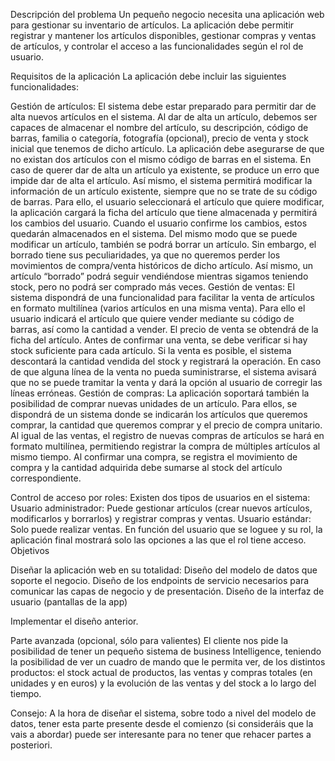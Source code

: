 Descripción del problema
Un pequeño negocio necesita una aplicación web para gestionar su inventario de artículos. La aplicación debe permitir registrar y mantener los artículos disponibles, gestionar compras y ventas de artículos, y controlar el acceso a las funcionalidades según el rol de usuario.

Requisitos de la aplicación
La aplicación debe incluir las siguientes funcionalidades:

Gestión de artículos:
		El sistema debe estar preparado para permitir dar de alta nuevos artículos en el sistema. Al dar de alta un artículo, debemos ser capaces de almacenar el nombre del artículo, su descripción, código de barras, familia o categoría, fotografía (opcional), precio de venta y stock inicial que tenemos de dicho artículo. La aplicación debe asegurarse de que no existan dos artículos con el mismo código de barras en el sistema. En caso de querer dar de alta un artículo ya existente, se produce un erro que impide dar de alta el artículo. 
		Así mismo, el sistema permitirá modificar la información de un artículo existente, siempre que no se trate de su código de barras. Para ello, el usuario seleccionará el artículo que quiere modificar, la aplicación cargará la ficha del artículo que tiene almacenada y permitirá los cambios del usuario. Cuando el usuario confirme los cambios, estos quedarán almacenados en el sistema. 
		Del mismo modo que se puede modificar un artículo, también se podrá borrar un artículo. Sin embargo, el borrado tiene sus peculiaridades, ya que no queremos perder los movimientos de compra/venta históricos de dicho artículo. Así mismo, un artículo “borrado” podrá seguir vendiéndose mientras sigamos  teniendo stock, pero no podrá ser comprado más veces.
Gestión de ventas:
El sistema dispondrá de una funcionalidad para facilitar la venta de artículos en formato multilínea (varios artículos en una misma venta).  Para ello el usuario indicará el artículo que quiere vender mediante su código de barras, así como la cantidad a vender. El precio de venta se obtendrá de la ficha del artículo. Antes de confirmar una venta, se debe verificar si hay stock suficiente para cada artículo. Si la venta es posible, el sistema descontará la cantidad vendida del stock y registrará la operación. En caso de que alguna línea de la venta no pueda suministrarse, el sistema avisará que no se puede tramitar la venta y dará la opción al usuario de corregir las líneas erróneas.
Gestión de compras:
La aplicación soportará también la posibilidad de comprar nuevas unidades de un artículo. Para ellos, se dispondrá de un sistema donde se indicarán los artículos que queremos comprar, la cantidad que queremos comprar y el precio de compra unitario. Al igual de las ventas, el registro de nuevas compras de artículos se hará en formato multilínea, permitiendo registrar la compra de múltiples artículos al mismo tiempo. Al confirmar una compra, se registra el movimiento de compra y la cantidad adquirida debe sumarse al stock del artículo correspondiente.

Control de acceso por roles:
Existen dos tipos de usuarios en el sistema:
Usuario administrador: Puede gestionar artículos (crear nuevos artículos, modificarlos y borrarlos) y registrar compras y ventas.
Usuario estándar: Solo puede realizar ventas.
En función del usuario que se loguee y su rol, la aplicación final mostrará solo las opciones a las que el rol tiene acceso.
Objetivos

Diseñar la aplicación web en su totalidad: 
Diseño del modelo de datos que soporte el negocio.
Diseño de los endpoints de servicio necesarios para comunicar las capas de negocio y de presentación.
Diseño de la interfaz de usuario (pantallas de la app)

Implementar el diseño anterior.





Parte avanzada (opcional, sólo para valientes)
El cliente nos pide la posibilidad de tener un pequeño sistema de business Intelligence, teniendo la posibilidad de ver un cuadro de mando  que le permita ver, de los distintos productos:
el stock actual de productos, las ventas y compras totales (en unidades y en euros) y la evolución de las ventas y del stock a lo largo del tiempo.

Consejo: A la hora de diseñar el sistema, sobre todo a nivel del modelo de datos, tener esta parte presente desde el comienzo (si consideráis que la vais a abordar) puede ser interesante para no tener que rehacer partes a posteriori.
